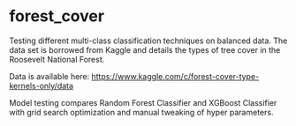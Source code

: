 # forest_cover

Testing different multi-class classification techniques on balanced data. The data set is borrowed from Kaggle and details the types of tree cover in the Roosevelt National Forest. 

Data is available here: https://www.kaggle.com/c/forest-cover-type-kernels-only/data

Model testing compares Random Forest Classifier and XGBoost Classifier with grid search optimization and manual tweaking of hyper parameters.
